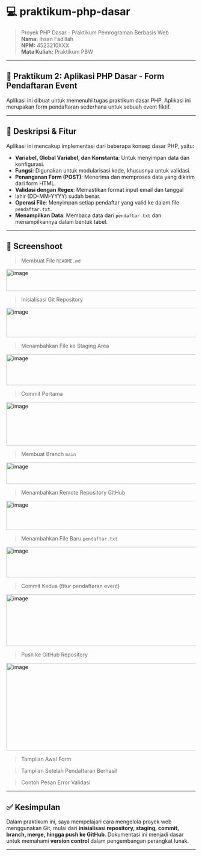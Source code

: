 # 💻 praktikum-php-dasar

> Proyek PHP Dasar - Praktikum Pemrograman Berbasis Web  
> **Nama:** Ihsan Fadillah  
> **NPM:** 4523210XXX  
> **Mata Kuliah:** Praktikum PBW  

---

## 🧾 Praktikum 2: Aplikasi PHP Dasar - Form Pendaftaran Event

Aplikasi ini dibuat untuk memenuhi tugas praktikum dasar PHP. Aplikasi ini merupakan form pendaftaran sederhana untuk sebuah event fiktif.

---
## 🧾 Deskripsi & Fitur

Aplikasi ini mencakup implementasi dari beberapa konsep dasar PHP, yaitu:
- **Variabel, Global Variabel, dan Konstanta**: Untuk menyimpan data dan
konfigurasi.
- **Fungsi**: Digunakan untuk modularisasi kode, khususnya untuk validasi.
- **Penanganan Form (POST)**: Menerima dan memproses data yang dikirim dari
form HTML.
- **Validasi dengan Regex**: Memastikan format input email dan tanggal
- lahir (DD-MM-YYYY) sudah benar.
- **Operasi File**: Menyimpan setiap pendaftar yang valid ke dalam file
`pendaftar.txt`.
- **Menampilkan Data**: Membaca data dari `pendaftar.txt` dan
menampilkannya dalam bentuk tabel.

---

## 📸 Screenshoot

> Membuat File `README.md`
<img width="660" height="58" alt="image" src="https://github.com/user-attachments/assets/6e58c135-83da-45f0-acb1-c7e39c00210f" />

> Inisialisasi Git Repository
<img width="750" height="78" alt="image" src="https://github.com/user-attachments/assets/eb048929-418b-407b-a002-69cdb432600d" />

> Menambahkan File ke Staging Area
<img width="1124" height="82" alt="image" src="https://github.com/user-attachments/assets/21234f9f-4fec-455d-9428-a57749fb6652" />

> Commit Pertama
<img width="759" height="115" alt="image" src="https://github.com/user-attachments/assets/2e19a759-153d-4214-994f-3969d1564d27" />

> Membuat Branch `main`
<img width="755" height="57" alt="image" src="https://github.com/user-attachments/assets/74bb4c75-3b17-41c9-aacd-bd8365d79d79" />

> Menambahkan Remote Repository GitHub
<img width="840" height="77" alt="image" src="https://github.com/user-attachments/assets/da781755-8170-4446-afcb-3edefeb05c7f" />

> Menambahkan File Baru `pendaftar.txt`
<img width="1162" height="81" alt="image" src="https://github.com/user-attachments/assets/79e7979b-5021-484c-8002-f83028ae362c" />

> Commit Kedua (fitur pendaftaran event)
<img width="738" height="137" alt="image" src="https://github.com/user-attachments/assets/4c802064-b86e-4965-9901-9b9fee77330a" />

> Push ke GitHub Repository
<img width="742" height="232" alt="image" src="https://github.com/user-attachments/assets/75f2a960-8a34-4b41-8695-2f8881434d60" />

> Tampilan Awal Form

> Tampilan Setelah Pendaftaran Berhasil

> Contoh Pesan Error Validasi 

---

## ✅ Kesimpulan

Dalam praktikum ini, saya mempelajari cara mengelola proyek web menggunakan Git, mulai dari **inisialisasi repository, staging, commit, branch, merge, hingga push ke GitHub**. Dokumentasi ini menjadi dasar untuk memahami **version control** dalam pengembangan perangkat lunak.

---
